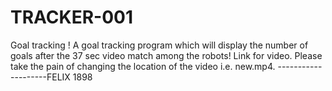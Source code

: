 # TRACKER-001
Goal tracking !
A goal tracking program which will display the number of goals after the 37 sec video match among the robots!
Link for video.
Please take the pain of changing the location of the video i.e. new.mp4.
--------------------FELIX 1898
